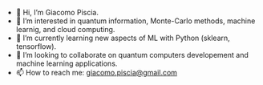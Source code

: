 - 👋 Hi, I’m Giacomo Piscia.
- 👀 I’m interested in quantum information, Monte-Carlo methods, machine learnig, and cloud computing.
- 🌱 I’m currently learning new aspects of ML with Python (sklearn, tensorflow).
- 💞️ I’m looking to collaborate on quantum computers developement and machine learning applications.
- 📫 How to reach me: giacomo.piscia@gmail.com
